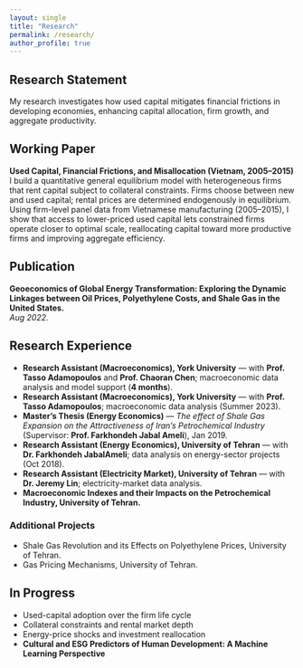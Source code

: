 ```yaml
---
layout: single
title: "Research"
permalink: /research/
author_profile: true
---
```


## Research Statement
My research investigates how used capital mitigates financial frictions in developing economies, enhancing capital allocation, firm growth, and aggregate productivity.

## Working Paper
**Used Capital, Financial Frictions, and Misallocation (Vietnam, 2005–2015)**  
I build a quantitative general equilibrium model with heterogeneous firms that rent capital subject to collateral constraints. Firms choose between new and used capital; rental prices are determined endogenously in equilibrium. Using firm-level panel data from Vietnamese manufacturing (2005–2015), I show that access to lower-priced used capital lets constrained firms operate closer to optimal scale, reallocating capital toward more productive firms and improving aggregate efficiency.


## Publication
**Geoeconomics of Global Energy Transformation: Exploring the Dynamic Linkages between Oil Prices, Polyethylene Costs, and Shale Gas in the United States.**  
*Aug 2022.*

## Research Experience
- **Research Assistant (Macroeconomics), York University** — with **Prof. Tasso Adamopoulos** and **Prof. Chaoran Chen**; macroeconomic data analysis and model support (**4 months**).
- **Research Assistant (Macroeconomics), York University** — with **Prof. Tasso Adamopoulos**; macroeconomic data analysis (Summer 2023).
- **Master’s Thesis (Energy Economics)** — *The effect of Shale Gas Expansion on the Attractiveness of Iran’s Petrochemical Industry* (Supervisor: **Prof. Farkhondeh Jabal Ameli**), Jan 2019.
- **Research Assistant (Energy Economics), University of Tehran** — with **Dr. Farkhondeh JabalAmeli**; data analysis on energy-sector projects (Oct 2018).
- **Research Assistant (Electricity Market), University of Tehran** — with **Dr. Jeremy Lin**; electricity-market data analysis.
- **Macroeconomic Indexes and their Impacts on the Petrochemical Industry, University of Tehran.**

### Additional Projects
- Shale Gas Revolution and its Effects on Polyethylene Prices, University of Tehran.  
- Gas Pricing Mechanisms, University of Tehran.



## In Progress
- Used-capital adoption over the firm life cycle  
- Collateral constraints and rental market depth  
- Energy-price shocks and investment reallocation  
- **Cultural and ESG Predictors of Human Development: A Machine Learning Perspective**
